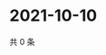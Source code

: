 # 2021-10-10

共 0 条

<!-- BEGIN WEIBO -->
<!-- 最后更新时间 Sun Oct 10 2021 21:12:45 GMT+0800 (China Standard Time) -->

<!-- END WEIBO -->
